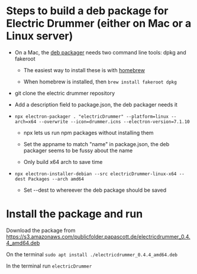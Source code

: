 # Steps to build a deb package for Electric Drummer (either on Mac or a Linux server)

- On a Mac, the <a href="https://github.com/electron-userland/electron-installer-debian#requirements">deb packager</a> needs two command line tools: dpkg and fakeroot

  - The easiest way to install these is with <a href="https://brew.sh/">homebrew</a>

  - When homebrew is installed, then `brew install fakeroot dpkg` 

- git clone the electric drummer repository

- Add a description field to package.json, the deb packager needs it

- `npx electron-packager . "electricDrummer" --platform=linux --arch=x64 --overwrite --icon=drummer.icns --electron-version=7.1.10`

  - npx lets us run npm packages without installing them

  - Set the appname to match "name" in package.json, the deb packager seems to be fussy about the name

  - Only build x64 arch to save time

- `npx electron-installer-debian --src electricDrummer-linux-x64 --dest Packages --arch amd64`

  - Set --dest to whereever the deb package should be saved

# Install the package and run

Download the package from https://s3.amazonaws.com/publicfolder.papascott.de/electricdrummer_0.4.4_amd64.deb 

On the terminal `sudo apt install ./electricdrummer_0.4.4_amd64.deb`

In the terminal run `electricDrummer`

